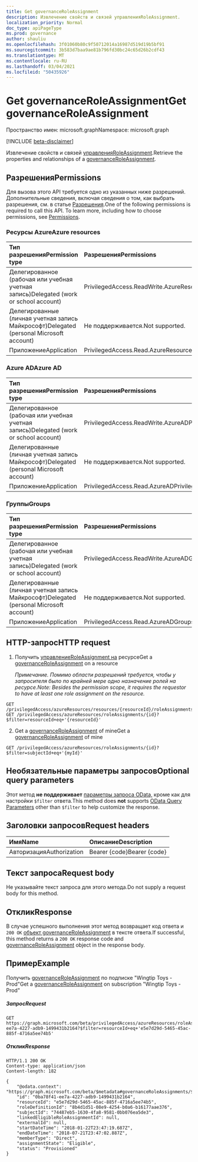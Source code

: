 ```yaml
---
title: Get governanceRoleAssignment
description: Извлечение свойств и связей управленияRoleAssignment.
localization_priority: Normal
doc_type: apiPageType
ms.prod: governance
author: shauliu
ms.openlocfilehash: 3f01060b80c9f50712014a16987d519d19b5bf91
ms.sourcegitcommit: 3b583d7baa9ae81b796fd30bc24c65d26b2cdf43
ms.translationtype: MT
ms.contentlocale: ru-RU
ms.lasthandoff: 03/04/2021
ms.locfileid: "50435926"
---
```

# <a name="get-governanceroleassignment"></a><span data-ttu-id="fc508-103">Get governanceRoleAssignment</span><span class="sxs-lookup"><span data-stu-id="fc508-103">Get governanceRoleAssignment</span></span>

<span data-ttu-id="fc508-104">Пространство имен: microsoft.graph</span><span class="sxs-lookup"><span data-stu-id="fc508-104">Namespace: microsoft.graph</span></span>

[!INCLUDE [beta-disclaimer](../../includes/beta-disclaimer.md)]

<span data-ttu-id="fc508-105">Извлечение свойств и связей [управленияRoleAssignment](../resources/governanceroleassignment.md).</span><span class="sxs-lookup"><span data-stu-id="fc508-105">Retrieve the properties and relationships of a [governanceRoleAssignment](../resources/governanceroleassignment.md).</span></span>

## <a name="permissions"></a><span data-ttu-id="fc508-106">Разрешения</span><span class="sxs-lookup"><span data-stu-id="fc508-106">Permissions</span></span>
<span data-ttu-id="fc508-p101">Для вызова этого API требуется одно из указанных ниже разрешений. Дополнительные сведения, включая сведения о том, как выбрать разрешения, см. в статье [Разрешения](/graph/permissions-reference#privileged-access-permissions).</span><span class="sxs-lookup"><span data-stu-id="fc508-p101">One of the following permissions is required to call this API. To learn more, including how to choose permissions, see [Permissions](/graph/permissions-reference#privileged-access-permissions).</span></span>

### <a name="azure-resources"></a><span data-ttu-id="fc508-109">Ресурсы Azure</span><span class="sxs-lookup"><span data-stu-id="fc508-109">Azure resources</span></span>

| <span data-ttu-id="fc508-110">Тип разрешения</span><span class="sxs-lookup"><span data-stu-id="fc508-110">Permission type</span></span> | <span data-ttu-id="fc508-111">Разрешения</span><span class="sxs-lookup"><span data-stu-id="fc508-111">Permissions</span></span> |
|:--------------- |:----------- |
| <span data-ttu-id="fc508-112">Делегированное (рабочая или учебная учетная запись)</span><span class="sxs-lookup"><span data-stu-id="fc508-112">Delegated (work or school account)</span></span> | <span data-ttu-id="fc508-113">PrivilegedAccess.ReadWrite.AzureResources</span><span class="sxs-lookup"><span data-stu-id="fc508-113">PrivilegedAccess.ReadWrite.AzureResources</span></span> |
| <span data-ttu-id="fc508-114">Делегированные (личная учетная запись Майкрософт)</span><span class="sxs-lookup"><span data-stu-id="fc508-114">Delegated (personal Microsoft account)</span></span> | <span data-ttu-id="fc508-115">Не поддерживается.</span><span class="sxs-lookup"><span data-stu-id="fc508-115">Not supported.</span></span> |
| <span data-ttu-id="fc508-116">Приложение</span><span class="sxs-lookup"><span data-stu-id="fc508-116">Application</span></span> | <span data-ttu-id="fc508-117">PrivilegedAccess.Read.AzureResources</span><span class="sxs-lookup"><span data-stu-id="fc508-117">PrivilegedAccess.Read.AzureResources</span></span> |

### <a name="azure-ad"></a><span data-ttu-id="fc508-118">Azure AD</span><span class="sxs-lookup"><span data-stu-id="fc508-118">Azure AD</span></span>

| <span data-ttu-id="fc508-119">Тип разрешения</span><span class="sxs-lookup"><span data-stu-id="fc508-119">Permission type</span></span> | <span data-ttu-id="fc508-120">Разрешения</span><span class="sxs-lookup"><span data-stu-id="fc508-120">Permissions</span></span> |
|:--------------- |:----------- |
| <span data-ttu-id="fc508-121">Делегированное (рабочая или учебная учетная запись)</span><span class="sxs-lookup"><span data-stu-id="fc508-121">Delegated (work or school account)</span></span> | <span data-ttu-id="fc508-122">PrivilegedAccess.ReadWrite.AzureAD</span><span class="sxs-lookup"><span data-stu-id="fc508-122">PrivilegedAccess.ReadWrite.AzureAD</span></span> |
| <span data-ttu-id="fc508-123">Делегированные (личная учетная запись Майкрософт)</span><span class="sxs-lookup"><span data-stu-id="fc508-123">Delegated (personal Microsoft account)</span></span> | <span data-ttu-id="fc508-124">Не поддерживается.</span><span class="sxs-lookup"><span data-stu-id="fc508-124">Not supported.</span></span> |
| <span data-ttu-id="fc508-125">Приложение</span><span class="sxs-lookup"><span data-stu-id="fc508-125">Application</span></span> | <span data-ttu-id="fc508-126">PrivilegedAccess.Read.AzureAD</span><span class="sxs-lookup"><span data-stu-id="fc508-126">PrivilegedAccess.Read.AzureAD</span></span> |

### <a name="groups"></a><span data-ttu-id="fc508-127">Группы</span><span class="sxs-lookup"><span data-stu-id="fc508-127">Groups</span></span>

|<span data-ttu-id="fc508-128">Тип разрешения</span><span class="sxs-lookup"><span data-stu-id="fc508-128">Permission type</span></span> | <span data-ttu-id="fc508-129">Разрешения</span><span class="sxs-lookup"><span data-stu-id="fc508-129">Permissions</span></span> |
|:-------------- |:----------- |
| <span data-ttu-id="fc508-130">Делегированное (рабочая или учебная учетная запись)</span><span class="sxs-lookup"><span data-stu-id="fc508-130">Delegated (work or school account)</span></span> | <span data-ttu-id="fc508-131">PrivilegedAccess.ReadWrite.AzureADGroups</span><span class="sxs-lookup"><span data-stu-id="fc508-131">PrivilegedAccess.ReadWrite.AzureADGroups</span></span> |
| <span data-ttu-id="fc508-132">Делегированные (личная учетная запись Майкрософт)</span><span class="sxs-lookup"><span data-stu-id="fc508-132">Delegated (personal Microsoft account)</span></span> | <span data-ttu-id="fc508-133">Не поддерживается.</span><span class="sxs-lookup"><span data-stu-id="fc508-133">Not supported.</span></span> |
| <span data-ttu-id="fc508-134">Приложение</span><span class="sxs-lookup"><span data-stu-id="fc508-134">Application</span></span> | <span data-ttu-id="fc508-135">PrivilegedAccess.Read.AzureADGroups</span><span class="sxs-lookup"><span data-stu-id="fc508-135">PrivilegedAccess.Read.AzureADGroups</span></span> |

## <a name="http-request"></a><span data-ttu-id="fc508-136">HTTP-запрос</span><span class="sxs-lookup"><span data-stu-id="fc508-136">HTTP request</span></span>
<!-- { "blockType": "ignored" } -->
1. <span data-ttu-id="fc508-137">Получить [управлениеRoleAssignment на](../resources/governanceroleassignment.md) ресурсе</span><span class="sxs-lookup"><span data-stu-id="fc508-137">Get a [governanceRoleAssignment](../resources/governanceroleassignment.md) on a resource</span></span>

    <span data-ttu-id="fc508-138">*Примечание. Помимо области разрешений требуется, чтобы у запросителя было по крайней мере одно назначение ролей на ресурсе.*</span><span class="sxs-lookup"><span data-stu-id="fc508-138">*Note: Besides the permission scope, it requires the requestor to have at least one role assignment on the resource.*</span></span> 
```http
GET /privilegedAccess/azureResources/resources/{resourceId}/roleAssignments/{id}
GET /privilegedAccess/azureResources/roleAssignments/{id}?$filter=resourceId+eq+'{resourceId}'
```
2. <span data-ttu-id="fc508-139">Get a [governanceRoleAssignment](../resources/governanceroleassignment.md) of mine</span><span class="sxs-lookup"><span data-stu-id="fc508-139">Get a [governanceRoleAssignment](../resources/governanceroleassignment.md) of mine</span></span>
```http
GET /privilegedAccess/azureResources/roleAssignments/{id}?$filter=subjectId+eq+'{myId}'
```

## <a name="optional-query-parameters"></a><span data-ttu-id="fc508-140">Необязательные параметры запросов</span><span class="sxs-lookup"><span data-stu-id="fc508-140">Optional query parameters</span></span>
<span data-ttu-id="fc508-141">Этот метод **не поддерживает** [параметры запроса OData,](/graph/query-parameters) кроме как для настройки `$filter` ответа.</span><span class="sxs-lookup"><span data-stu-id="fc508-141">This method does **not** supports [OData Query Parameters](/graph/query-parameters) other than `$filter` to help customize the response.</span></span>

## <a name="request-headers"></a><span data-ttu-id="fc508-142">Заголовки запросов</span><span class="sxs-lookup"><span data-stu-id="fc508-142">Request headers</span></span>
| <span data-ttu-id="fc508-143">Имя</span><span class="sxs-lookup"><span data-stu-id="fc508-143">Name</span></span>      |<span data-ttu-id="fc508-144">Описание</span><span class="sxs-lookup"><span data-stu-id="fc508-144">Description</span></span>|
|:----------|:----------|
| <span data-ttu-id="fc508-145">Авторизация</span><span class="sxs-lookup"><span data-stu-id="fc508-145">Authorization</span></span>  | <span data-ttu-id="fc508-146">Bearer {code}</span><span class="sxs-lookup"><span data-stu-id="fc508-146">Bearer {code}</span></span>|

## <a name="request-body"></a><span data-ttu-id="fc508-147">Текст запроса</span><span class="sxs-lookup"><span data-stu-id="fc508-147">Request body</span></span>
<span data-ttu-id="fc508-148">Не указывайте текст запроса для этого метода.</span><span class="sxs-lookup"><span data-stu-id="fc508-148">Do not supply a request body for this method.</span></span>
## <a name="response"></a><span data-ttu-id="fc508-149">Отклик</span><span class="sxs-lookup"><span data-stu-id="fc508-149">Response</span></span>
<span data-ttu-id="fc508-150">В случае успешного выполнения этот метод возвращает код ответа и `200 OK` [объект governanceRoleAssignment](../resources/governanceroleassignment.md) в тексте ответа.</span><span class="sxs-lookup"><span data-stu-id="fc508-150">If successful, this method returns a `200 OK` response code and [governanceRoleAssignment](../resources/governanceroleassignment.md) object in the response body.</span></span>
## <a name="example"></a><span data-ttu-id="fc508-151">Пример</span><span class="sxs-lookup"><span data-stu-id="fc508-151">Example</span></span>
<!-- {
  "blockType": "request",
  "name": "get_governanceroleassignment"
}-->
<span data-ttu-id="fc508-152">Получить [governanceRoleAssignment](../resources/governanceroleassignment.md) по подписке "Wingtip Toys - Prod"</span><span class="sxs-lookup"><span data-stu-id="fc508-152">Get a [governanceRoleAssignment](../resources/governanceroleassignment.md) on subscription "Wingtip Toys - Prod"</span></span>
##### <a name="request"></a><span data-ttu-id="fc508-153">Запрос</span><span class="sxs-lookup"><span data-stu-id="fc508-153">Request</span></span>
```http
GET https://graph.microsoft.com/beta/privilegedAccess/azureResources/roleAssignments/0ba78f41-ee7a-4227-adb9-1499431b2164?$filter=resourceId+eq+'e5e7d29d-5465-45ac-885f-4716a5ee74b5'
```
##### <a name="response"></a><span data-ttu-id="fc508-154">Отклик</span><span class="sxs-lookup"><span data-stu-id="fc508-154">Response</span></span>
<!-- {
  "blockType": "response",
  "truncated": false,
  "@odata.type": "microsoft.graph.governanceRoleAssignment"
} -->
```http
HTTP/1.1 200 OK
Content-type: application/json
Content-length: 182

{
    "@odata.context": "https://graph.microsoft.com/beta/$metadata#governanceRoleAssignments/$entity",
    "id": "0ba78f41-ee7a-4227-adb9-1499431b2164",
    "resourceId": "e5e7d29d-5465-45ac-885f-4716a5ee74b5",
    "roleDefinitionId": "8b4d1d51-08e9-4254-b0a6-b16177aae376",
    "subjectId": "74487eb5-1630-4fa8-9581-0bb076ea5de3",
    "linkedEligibleRoleAssignmentId": null,
    "externalId": null,
    "startDateTime": "2018-01-22T23:47:19.687Z",
    "endDateTime": "2018-07-21T23:47:02.887Z",
    "memberType": "Direct",
    "assignmentState": "Eligible",
    "status": "Provisioned"
}
```

<!-- uuid: 8fcb5dbc-d5aa-4681-8e31-b001d5168d79
2015-10-25 14:57:30 UTC -->
<!--
{
  "type": "#page.annotation",
  "description": "Get governanceRoleAssignment",
  "keywords": "",
  "section": "documentation",
  "tocPath": "",
  "suppressions": []
}
-->


